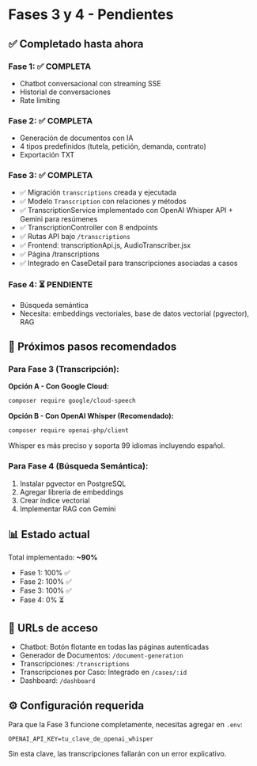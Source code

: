 # Fases 3 y 4 - Pendientes

## ✅ Completado hasta ahora

### Fase 1: ✅ COMPLETA
- Chatbot conversacional con streaming SSE
- Historial de conversaciones
- Rate limiting

### Fase 2: ✅ COMPLETA
- Generación de documentos con IA
- 4 tipos predefinidos (tutela, petición, demanda, contrato)
- Exportación TXT

### Fase 3: ✅ COMPLETA
- ✅ Migración `transcriptions` creada y ejecutada
- ✅ Modelo `Transcription` con relaciones y métodos
- ✅ TranscriptionService implementado con OpenAI Whisper API + Gemini para resúmenes
- ✅ TranscriptionController con 8 endpoints
- ✅ Rutas API bajo `/transcriptions`
- ✅ Frontend: transcriptionApi.js, AudioTranscriber.jsx
- ✅ Página /transcriptions
- ✅ Integrado en CaseDetail para transcripciones asociadas a casos

### Fase 4: ⏳ PENDIENTE
- Búsqueda semántica
- Necesita: embeddings vectoriales, base de datos vectorial (pgvector), RAG

## 🔧 Próximos pasos recomendados

### Para Fase 3 (Transcripción):
**Opción A - Con Google Cloud:**
```bash
composer require google/cloud-speech
```

**Opción B - Con OpenAI Whisper (Recomendado):**
```bash
composer require openai-php/client
```
Whisper es más preciso y soporta 99 idiomas incluyendo español.

### Para Fase 4 (Búsqueda Semántica):
1. Instalar pgvector en PostgreSQL
2. Agregar librería de embeddings
3. Crear índice vectorial
4. Implementar RAG con Gemini

## 📊 Estado actual

Total implementado: **~90%**
- Fase 1: 100% ✅
- Fase 2: 100% ✅
- Fase 3: 100% ✅
- Fase 4: 0% ⏳

## 🎯 URLs de acceso

- Chatbot: Botón flotante en todas las páginas autenticadas
- Generador de Documentos: `/document-generation`
- Transcripciones: `/transcriptions`
- Transcripciones por Caso: Integrado en `/cases/:id`
- Dashboard: `/dashboard`

## ⚙️ Configuración requerida

Para que la Fase 3 funcione completamente, necesitas agregar en `.env`:

```env
OPENAI_API_KEY=tu_clave_de_openai_whisper
```

Sin esta clave, las transcripciones fallarán con un error explicativo.
